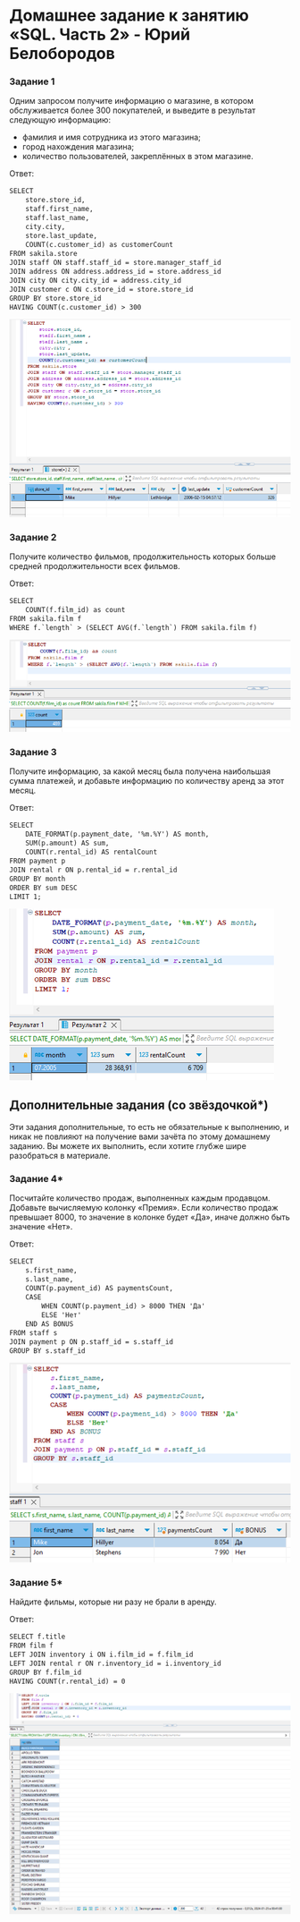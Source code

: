 # Домашнее задание к занятию «SQL. Часть 2» - Юрий Белобородов


### Задание 1

Одним запросом получите информацию о магазине, в котором обслуживается более 300 покупателей, и выведите в результат следующую информацию: 
- фамилия и имя сотрудника из этого магазина;
- город нахождения магазина;
- количество пользователей, закреплённых в этом магазине.

Ответ:

```
SELECT 
	store.store_id, 
	staff.first_name, 
	staff.last_name, 
	city.city, 
	store.last_update,
	COUNT(c.customer_id) as customerCount
FROM sakila.store
JOIN staff ON staff.staff_id = store.manager_staff_id
JOIN address ON address.address_id = store.address_id 
JOIN city ON city.city_id = address.city_id
JOIN customer c ON c.store_id = store.store_id 
GROUP BY store.store_id
HAVING COUNT(c.customer_id) > 300
```

![1-1.png](https://github.com/Zikin18/SYS-25_12.04/blob/master/1-1.png)


### Задание 2

Получите количество фильмов, продолжительность которых больше средней продолжительности всех фильмов.

Ответ:

```
SELECT 
	COUNT(f.film_id) as count
FROM sakila.film f
WHERE f.`length` > (SELECT AVG(f.`length`) FROM sakila.film f)
```

![2-1.png](https://github.com/Zikin18/SYS-25_12.04/blob/master/2-1.png)


### Задание 3

Получите информацию, за какой месяц была получена наибольшая сумма платежей, и добавьте информацию по количеству аренд за этот месяц.

Ответ:

```
SELECT
    DATE_FORMAT(p.payment_date, '%m.%Y') AS month,
    SUM(p.amount) AS sum,
    COUNT(r.rental_id) AS rentalCount
FROM payment p
JOIN rental r ON p.rental_id = r.rental_id
GROUP BY month
ORDER BY sum DESC
LIMIT 1;
```

![3-1.png](https://github.com/Zikin18/SYS-25_12.04/blob/master/3-1.png)


## Дополнительные задания (со звёздочкой*)
Эти задания дополнительные, то есть не обязательные к выполнению, и никак не повлияют на получение вами зачёта по этому домашнему заданию. Вы можете их выполнить, если хотите глубже шире разобраться в материале.

### Задание 4*

Посчитайте количество продаж, выполненных каждым продавцом. Добавьте вычисляемую колонку «Премия». Если количество продаж превышает 8000, то значение в колонке будет «Да», иначе должно быть значение «Нет».


Ответ:

```
SELECT 
	s.first_name,
	s.last_name,
	COUNT(p.payment_id) AS paymentsCount,
	CASE
		WHEN COUNT(p.payment_id) > 8000 THEN 'Да'
		ELSE 'Нет'
	END AS BONUS
FROM staff s 
JOIN payment p ON p.staff_id = s.staff_id
GROUP BY s.staff_id 
```

![4-1.png](https://github.com/Zikin18/SYS-25_12.04/blob/master/4-1.png)

### Задание 5*

Найдите фильмы, которые ни разу не брали в аренду.

Ответ:

```
SELECT f.title 
FROM film f 
LEFT JOIN inventory i ON i.film_id = f.film_id 
LEFT JOIN rental r ON r.inventory_id = i.inventory_id 
GROUP BY f.film_id 
HAVING COUNT(r.rental_id) = 0
```

![5-1.png](https://github.com/Zikin18/SYS-25_12.04/blob/master/5-1.png)
